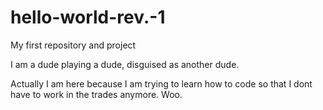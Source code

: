 # hello-world-rev.-1
My first repository and project

I am a dude playing a dude, disguised as another dude.

Actually I am here because I am trying to learn how to code so that I dont have to work in the trades anymore. Woo.

